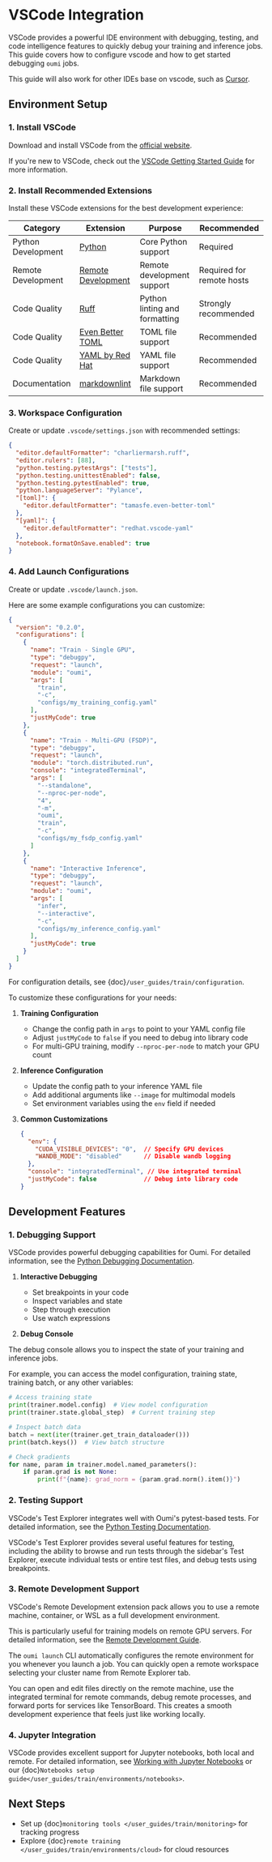 # VSCode Integration

VSCode provides a powerful IDE environment with debugging, testing, and code intelligence features to quickly debug your training and inference jobs. This guide covers how to configure vscode and how to get started debugging `oumi` jobs.

This guide will also work for other IDEs base on vscode, such as [Cursor](https://www.cursor.com/).

## Environment Setup

### 1. Install VSCode

Download and install VSCode from the [official website](https://code.visualstudio.com/download).

If you're new to VSCode, check out the [VSCode Getting Started Guide](https://code.visualstudio.com/docs/getstarted/getting-started) for more information.

### 2. Install Recommended Extensions

Install these VSCode extensions for the best development experience:

| Category | Extension | Purpose | Recommended |
|----------|-----------|---------|-------------|
| Python Development | [Python](https://marketplace.visualstudio.com/items?itemName=ms-python.python) | Core Python support | Required |
| Remote Development | [Remote Development](https://marketplace.visualstudio.com/items?itemName=ms-vscode-remote.vscode-remote-extensionpack) | Remote development support | Required for remote hosts |
| Code Quality | [Ruff](https://marketplace.visualstudio.com/items?itemName=charliermarsh.ruff) | Python linting and formatting | Strongly recommended |
| Code Quality | [Even Better TOML](https://marketplace.visualstudio.com/items?itemName=tamasfe.even-better-toml) | TOML file support | Recommended |
| Code Quality | [YAML by Red Hat](https://marketplace.visualstudio.com/items?itemName=redhat.vscode-yaml) | YAML file support | Recommended |
| Documentation | [markdownlint](https://marketplace.visualstudio.com/items?itemName=DavidAnson.vscode-markdownlint) | Markdown file support | Recommended |

### 3. Workspace Configuration

Create or update `.vscode/settings.json` with recommended settings:

```json
{
  "editor.defaultFormatter": "charliermarsh.ruff",
  "editor.rulers": [88],
  "python.testing.pytestArgs": ["tests"],
  "python.testing.unittestEnabled": false,
  "python.testing.pytestEnabled": true,
  "python.languageServer": "Pylance",
  "[toml]": {
    "editor.defaultFormatter": "tamasfe.even-better-toml"
  },
  "[yaml]": {
    "editor.defaultFormatter": "redhat.vscode-yaml"
  },
  "notebook.formatOnSave.enabled": true
}
```

### 4. Add Launch Configurations

Create or update `.vscode/launch.json`.

Here are some example configurations you can customize:

```json
{
  "version": "0.2.0",
  "configurations": [
    {
      "name": "Train - Single GPU",
      "type": "debugpy",
      "request": "launch",
      "module": "oumi",
      "args": [
        "train",
        "-c",
        "configs/my_training_config.yaml"
      ],
      "justMyCode": true
    },
    {
      "name": "Train - Multi-GPU (FSDP)",
      "type": "debugpy",
      "request": "launch",
      "module": "torch.distributed.run",
      "console": "integratedTerminal",
      "args": [
        "--standalone",
        "--nproc-per-node",
        "4",
        "-m",
        "oumi",
        "train",
        "-c",
        "configs/my_fsdp_config.yaml"
      ]
    },
    {
      "name": "Interactive Inference",
      "type": "debugpy",
      "request": "launch",
      "module": "oumi",
      "args": [
        "infer",
        "--interactive",
        "-c",
        "configs/my_inference_config.yaml"
      ],
      "justMyCode": true
    }
  ]
}
```

For configuration details, see {doc}`/user_guides/train/configuration`.

   To customize these configurations for your needs:

   1. **Training Configuration**
      - Change the config path in `args` to point to your YAML config file
      - Adjust `justMyCode` to `false` if you need to debug into library code
      - For multi-GPU training, modify `--nproc-per-node` to match your GPU count

   2. **Inference Configuration**
      - Update the config path to your inference YAML file
      - Add additional arguments like `--image` for multimodal models
      - Set environment variables using the `env` field if needed

   3. **Common Customizations**
      ```json
      {
        "env": {
          "CUDA_VISIBLE_DEVICES": "0",  // Specify GPU devices
          "WANDB_MODE": "disabled"      // Disable wandb logging
        },
        "console": "integratedTerminal", // Use integrated terminal
        "justMyCode": false             // Debug into library code
      }
      ```

## Development Features

### 1. Debugging Support

VSCode provides powerful debugging capabilities for Oumi. For detailed information, see the [Python Debugging Documentation](https://code.visualstudio.com/docs/python/debugging).

1. **Interactive Debugging**
   - Set breakpoints in your code
   - Inspect variables and state
   - Step through execution
   - Use watch expressions

2. **Debug Console**

The debug console allows you to inspect the state of your training and inference jobs.

For example, you can access the model configuration, training state, training batch, or any other variables:

   ```python
   # Access training state
   print(trainer.model.config)  # View model configuration
   print(trainer.state.global_step)  # Current training step

   # Inspect batch data
   batch = next(iter(trainer.get_train_dataloader()))
   print(batch.keys())  # View batch structure

   # Check gradients
   for name, param in trainer.model.named_parameters():
       if param.grad is not None:
           print(f"{name}: grad_norm = {param.grad.norm().item()}")
   ```

### 2. Testing Support

VSCode's Test Explorer integrates well with Oumi's pytest-based tests. For detailed information, see the [Python Testing Documentation](https://code.visualstudio.com/docs/python/testing).

VSCode's Test Explorer provides several useful features for testing, including the ability to browse and run tests through the sidebar's Test Explorer, execute individual tests or entire test files, and debug tests using breakpoints.

### 3. Remote Development Support

VSCode's Remote Development extension pack allows you to use a remote machine, container, or WSL as a full development environment.

This is particularly useful for training models on remote GPU servers. For detailed information, see the [Remote Development Guide](https://code.visualstudio.com/docs/remote/remote-overview).

The `oumi launch` CLI automatically configures the remote environment for you whenever you launch a job. You can quickly open a remote workspace selecting your cluster name from Remote Explorer tab.

You can open and edit files directly on the remote machine, use the integrated terminal for remote commands, debug remote processes, and forward ports for services like TensorBoard. This creates a smooth development experience that feels just like working locally.

### 4. Jupyter Integration

VSCode provides excellent support for Jupyter notebooks, both local and remote. For detailed information, see [Working with Jupyter Notebooks](https://code.visualstudio.com/docs/datascience/jupyter-notebooks) or our {doc}`Notebooks setup guide</user_guides/train/environments/notebooks>`.

## Next Steps

- Set up {doc}`monitoring tools </user_guides/train/monitoring>` for tracking progress
- Explore {doc}`remote training </user_guides/train/environments/cloud>` for cloud resources
